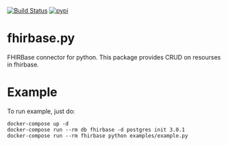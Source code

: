[![Build Status](https://travis-ci.org/fhirbase/fhirbase.py.svg?branch=master)](https://travis-ci.org/fhirbase/fhirbase.py)
[![pypi](https://img.shields.io/pypi/v/fhirbase.svg)](https://pypi.python.org/pypi/fhirbase)

# fhirbase.py
FHIRBase connector for python.
This package provides CRUD on resourses in fhirbase.


# Example
To run example, just do:

```
docker-compose up -d
docker-compose run --rm db fhirbase -d postgres init 3.0.1
docker-compose run --rm fhirbase python examples/example.py
```
